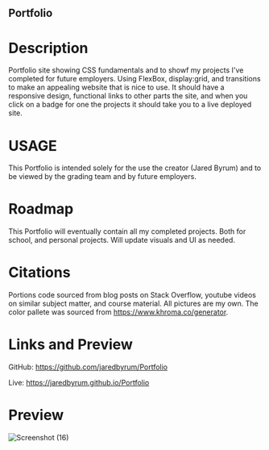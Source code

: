 ## Portfolio
 # Description
 Portfolio site showing CSS fundamentals and to showf my projects I've completed for future employers. Using FlexBox, display:grid, and transitions to make an appealing website that is nice to use. It should have a responsive design, functional links to other parts the site, and when you click on a badge for one the projects it should take you to a live deployed site. 

 # USAGE 
 This Portfolio is intended solely for the use the creator (Jared Byrum) and to be viewed by the grading team and by future employers.

 # Roadmap
 This Portfolio will eventually contain all my completed projects. Both for school, and personal projects. Will update visuals and UI as needed.

 # Citations 
 Portions code sourced from blog posts on Stack Overflow, youtube videos on similar subject matter, and course material. All pictures are my own. 
 The color pallete was sourced from https://www.khroma.co/generator.

 # Links and Preview
 
 GitHub: https://github.com/jaredbyrum/Portfolio
 
 Live: https://jaredbyrum.github.io/Portfolio

 # Preview
 ![Screenshot (16)](https://github.com/jaredbyrum/Portfolio/assets/141647333/551b0194-5cd3-4b90-b69a-a0c218165414)



